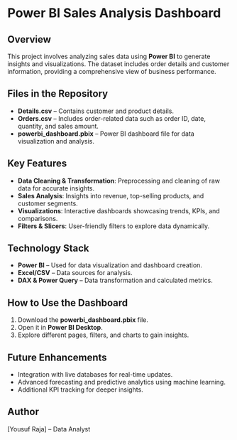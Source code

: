 # Power BI Sales Analysis Dashboard

## Overview
This project involves analyzing sales data using **Power BI** to generate insights and visualizations. The dataset includes order details and customer information, providing a comprehensive view of business performance.

## Files in the Repository
- **Details.csv** – Contains customer and product details.
- **Orders.csv** – Includes order-related data such as order ID, date, quantity, and sales amount.
- **powerbi_dashboard.pbix** – Power BI dashboard file for data visualization and analysis.

## Key Features
- **Data Cleaning & Transformation**: Preprocessing and cleaning of raw data for accurate insights.
- **Sales Analysis**: Insights into revenue, top-selling products, and customer segments.
- **Visualizations**: Interactive dashboards showcasing trends, KPIs, and comparisons.
- **Filters & Slicers**: User-friendly filters to explore data dynamically.

## Technology Stack
- **Power BI** – Used for data visualization and dashboard creation.
- **Excel/CSV** – Data sources for analysis.
- **DAX & Power Query** – Data transformation and calculated metrics.

## How to Use the Dashboard
1. Download the **powerbi_dashboard.pbix** file.
2. Open it in **Power BI Desktop**.
3. Explore different pages, filters, and charts to gain insights.

## Future Enhancements
- Integration with live databases for real-time updates.
- Advanced forecasting and predictive analytics using machine learning.
- Additional KPI tracking for deeper insights.

## Author
[Yousuf Raja] – Data Analyst

